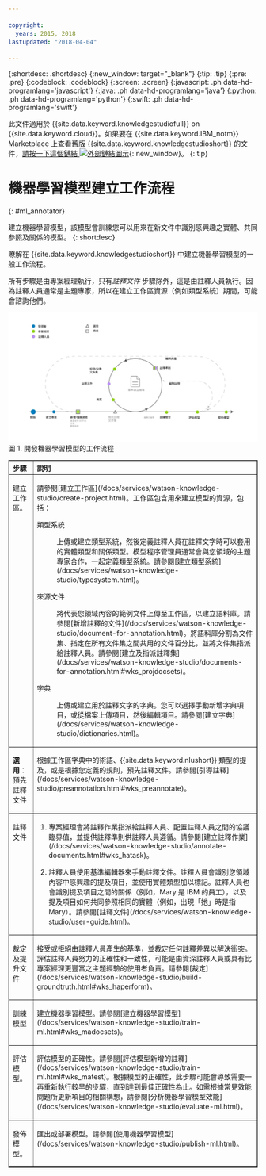 ```yaml
---

copyright:
  years: 2015, 2018
lastupdated: "2018-04-04"

---
```


{:shortdesc: .shortdesc}
{:new_window: target="_blank"}
{:tip: .tip}
{:pre: .pre}
{:codeblock: .codeblock}
{:screen: .screen}
{:javascript: .ph data-hd-programlang='javascript'}
{:java: .ph data-hd-programlang='java'}
{:python: .ph data-hd-programlang='python'}
{:swift: .ph data-hd-programlang='swift'}

此文件適用於 {{site.data.keyword.knowledgestudiofull}} on {{site.data.keyword.cloud}}。如果要在 {{site.data.keyword.IBM_notm}} Marketplace 上查看舊版 {{site.data.keyword.knowledgestudioshort}} 的文件，[請按一下這個鏈結 ![外部鏈結圖示](../../icons/launch-glyph.svg "外部鏈結圖示")](https://console.bluemix.net/docs/services/knowledge-studio/ml-annotator.html){: new_window}。
{: tip}

# 機器學習模型建立工作流程
{: #ml_annotator}

建立機器學習模型，該模型會訓練您可以用來在新文件中識別感興趣之實體、共同參照及關係的模型。
{: shortdesc}

瞭解在 {{site.data.keyword.knowledgestudioshort}} 中建立機器學習模型的一般工作流程。

所有步驟是由專案經理執行，只有*註釋文件* 步驟除外，這是由註釋人員執行。因為註釋人員通常是主題專家，所以在建立工作區資源（例如類型系統）期間，可能會諮詢他們。

![開發機器學習模型的工作流程](images/wks-checklist.svg "顯示您要建立模型時必須執行的重要步驟") 圖 1. 開發機器學習模型的工作流程

<table cellpadding="4" cellspacing="0" summary="建立及修正模型" border="1" class="simpletable"><tr class="sthead"><th valign="bottom" align="left" id="d14771e70" class="stentry thleft thbot">步驟</th>
<th valign="bottom" align="left" id="d14771e72" class="stentry thleft thbot">說明</th>
</tr>
<tr class="strow"><td valign="top" headers="d14771e70" class="stentry"><p class="p wrapper">建立工作區。</p></td>
<td valign="top" headers="d14771e72" class="stentry"><p class="p wrapper">請參閱[建立工作區](/docs/services/watson-knowledge-studio/create-project.html)。工作區包含用來建立模型的資源，包括：</p><dl class="dl"><dt class="dt dlterm">類型系統</dt>
<dd class="dd"><p class="p wrapper">上傳或建立類型系統，然後定義註釋人員在註釋文字時可以套用的實體類型和關係類型。模型程序管理員通常會與您領域的主題專家合作，一起定義類型系統。請參閱[建立類型系統](/docs/services/watson-knowledge-studio/typesystem.html)。</p></dd>
<dt class="dt dlterm">來源文件</dt>
<dd class="dd"><p class="p wrapper">將代表您領域內容的範例文件上傳至工作區，以建立語料庫。請參閱[新增註釋的文件](/docs/services/watson-knowledge-studio/document-for-annotation.html)。將語料庫分割為文件集、指定在所有文件集之間共用的文件百分比，並將文件集指派給註釋人員。請參閱[建立及指派註釋集](/docs/services/watson-knowledge-studio/documents-for-annotation.html#wks_projdocsets)。</p></dd>
<dt class="dt dlterm">字典</dt>
<dd class="dd"><p class="p wrapper">上傳或建立用於註釋文字的字典。您可以選擇手動新增字典項目，或從檔案上傳項目，然後編輯項目。請參閱[建立字典](/docs/services/watson-knowledge-studio/dictionaries.html)。</p></dd>
</dl>
</td>
</tr>
<tr class="strow"><td valign="top" headers="d14771e70" class="stentry"><p class="p wrapper"><strong class="ph b">選用</strong>：預先註釋文件</p></td>
<td valign="top" headers="d14771e72" class="stentry"><p class="p wrapper">根據工作區字典中的術語、{{site.data.keyword.nlushort}} 類型的提及，或是根據您定義的規則，預先註釋文件。請參閱[引導註釋](/docs/services/watson-knowledge-studio/preannotation.html#wks_preannotate)。</p></td>
</tr>
<tr class="strow"><td valign="top" headers="d14771e70" class="stentry"><p class="p wrapper">註釋文件</p></td>
<td valign="top" headers="d14771e72" class="stentry"><ol class="ol"><li class="li"><p class="p wrapper">專案經理會將註釋作業指派給註釋人員、配置註釋人員之間的協議臨界值，並提供註釋準則供註釋人員遵循。請參閱[建立註釋作業](/docs/services/watson-knowledge-studio/annotate-documents.html#wks_hatask)。</p></li>
<li class="li"><p class="p wrapper">註釋人員使用基準編輯器來手動註釋文件。註釋人員會識別您領域內容中感興趣的提及項目，並使用實體類型加以標記。註釋人員也會識別提及項目之間的關係（例如，Mary 是 IBM 的員工），以及提及項目如何共同參照相同的實體（例如，出現「她」時是指 Mary）。請參閱[註釋文件](/docs/services/watson-knowledge-studio/user-guide.html)。</p></li>
</ol>
</td>
</tr>
<tr class="strow"><td valign="top" headers="d14771e70" class="stentry"><p class="p wrapper">裁定及提升文件</p></td>
<td valign="top" headers="d14771e72" class="stentry"><p class="p wrapper">接受或拒絕由註釋人員產生的基準，並裁定任何註釋差異以解決衝突。評估註釋人員努力的正確性和一致性，可能是由資深註釋人員或具有比專案經理更豐富之主題經驗的使用者負責。請參閱[裁定](/docs/services/watson-knowledge-studio/build-groundtruth.html#wks_haperform)。</p></td>
</tr>
<tr class="strow"><td valign="top" headers="d14771e70" class="stentry"><p class="p wrapper">訓練模型</p></td>
<td valign="top" headers="d14771e72" class="stentry"><p class="p wrapper">建立機器學習模型。請參閱[建立機器學習模型](/docs/services/watson-knowledge-studio/train-ml.html#wks_madocsets)。</p></td>
</tr>
<tr class="strow"><td valign="top" headers="d14771e70" class="stentry"><p class="p wrapper">評估模型。</p></td>
<td valign="top" headers="d14771e72" class="stentry"><p class="p wrapper">評估模型的正確性。請參閱[評估模型新增的註釋](/docs/services/watson-knowledge-studio/train-ml.html#wks_matest)。根據模型的正確性，此步驟可能會導致需要一再重新執行較早的步驟，直到達到最佳正確性為止。如需根據常見效能問題所更新項目的相關構想，請參閱[分析機器學習模型效能](/docs/services/watson-knowledge-studio/evaluate-ml.html)。</p></td>
</tr>
<tr class="strow"><td valign="top" headers="d14771e70" class="stentry"><p class="p wrapper">發佈模型。</p></td>
<td valign="top" headers="d14771e72" class="stentry"><p class="p wrapper">匯出或部署模型。請參閱[使用機器學習模型](/docs/services/watson-knowledge-studio/publish-ml.html)。</p></td>
</tr>
</table>
